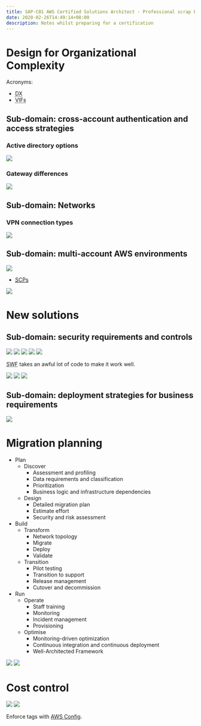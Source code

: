 ```yaml
---
title: SAP-C01 AWS Certified Solutions Architect - Professional scrap book
date: 2020-02-26T14:49:14+08:00
description: Notes whilst preparing for a certification
---
```


# Design for Organizational Complexity

Acronyms:

* <abbr title="Direct Connect">DX</abbr>
* <abbr title="Virtual Interfaces">VIFs</abbr>

## Sub-domain: cross-account authentication and access strategies

###  Active directory options

<img src="https://s.natalian.org/2020-02-26/ad-options.jpg">

### Gateway differences

<img src="https://s.natalian.org/2020-02-26/gateway.jpg">

## Sub-domain: Networks

### VPN connection types

<img src="https://s.natalian.org/2020-02-26/networks.jpg">

## Sub-domain: multi-account AWS environments

<img src="https://s.natalian.org/2020-02-26/multi-account-strategy.jpg">

* <a href="https://docs.aws.amazon.com/organizations/latest/userguide/orgs_manage_policies_scp.html"><abbr title="Serice Control Policies">SCPs</abbr></a>

<img src="https://s.natalian.org/2020-02-26/root-account-no-cloudtrail.jpg">

# New solutions

## Sub-domain: security requirements and controls

<img src="https://s.natalian.org/2020-02-26/kinesis-order.jpg">

<img src="https://s.natalian.org/2020-02-26/kinesis-types.jpg">

<img src="https://s.natalian.org/2020-02-26/read-replicas.jpg">

<img src="https://s.natalian.org/2020-02-26/elastiCache.jpg">

<img src="https://s.natalian.org/2020-02-26/dynamodb-global-tables.jpg">

<abbr title="Amazon Simple Workflow Service">SWF</abbr> takes an awful lot of code to make it work well.

<img src="https://s.natalian.org/2020-02-26/iam-access-controls.jpg">

<img src="https://s.natalian.org/2020-02-26/seperate-security-account.jpg">

<img src="https://s.natalian.org/2020-02-26/user-vs-identity-pools.png">

## Sub-domain: deployment strategies for business requirements

<img src="https://s.natalian.org/2020-02-26/deployment-mechanisms.jpg">

# Migration planning

* Plan
	* Discover
		* Assessment and profiling
		* Data requirements and classification
		* Prioritization
		* Business logic and infrastructure dependencies
	* Design
		* Detailed migration plan
		* Estimate effort
		* Security and risk assessment
* Build
	* Transform
		* Network topology
		* Migrate
		* Deploy
		* Validate
	* Transition
		* Pilot testing
		* Transition to support
		* Release management
		* Cutover and decommission
* Run
	* Operate
		* Staff training
		* Monitoring
		* Incident management
		* Provisioning
	* Optimise
		* Monitoring-driven optimization
		* Continuous integration and continuous deployment
		* Well-Architected Framework

<img src="https://s.natalian.org/2020-02-26/storage-portfolio.jpg">

<img src="https://s.natalian.org/2020-02-26/all-three.jpg">

# Cost control

<img src="https://s.natalian.org/2020-02-26/tag-everything.jpg">

<img src="https://s.natalian.org/2020-02-26/two-tags.jpg">

Enforce tags with [AWS Config](https://www.reddit.com/r/aws/comments/f9qv97/tag_watchers/fivmppj/?context=3).
